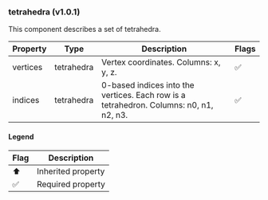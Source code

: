 ### tetrahedra (v1.0.1)
This component describes a set of tetrahedra.

| Property | Type | Description | Flags |
|---|---|---|---|
| vertices | tetrahedra | Vertex coordinates. Columns: x, y, z. | ✅ |
| indices | tetrahedra | 0-based indices into the vertices. Each row is a tetrahedron. Columns: n0, n1, n2, n3. | ✅ |


#### Legend

| Flag | Description |
| --- | --- |
| ⬆️ | Inherited property |
| ✅ | Required property |

